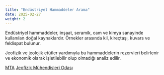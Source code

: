 ```yaml
---
title: "Endüstriyel Hammaddeler Arama"
date: 2025-02-27
weight: 2
---
```


Endüstriyel hammaddeler, inşaat, seramik, cam ve kimya sanayinde kullanılan doğal kaynaklardır. Örnekler arasında kil, kireçtaşı, kuvars ve feldispat bulunur.

Jeofizik ve jeolojik etütler yardımıyla bu hammaddelerin rezervleri belirlenir ve ekonomik olarak işletilebilir olup olmadığı analiz edilir.

[MTA](https://www.mta.gov.tr/images/duyuru_ek/belgeler/382_23-02-2018_e9d4f7c4.pdf?utm_source=chatgpt.com)
[Jeofizik Mühendisleri Odası](https://icerik.jeofizik.org.tr/uploads/portal/resimler/ekler/5e2724f50b6d2ac_ek.pdf?utm_source=chatgpt.com)
